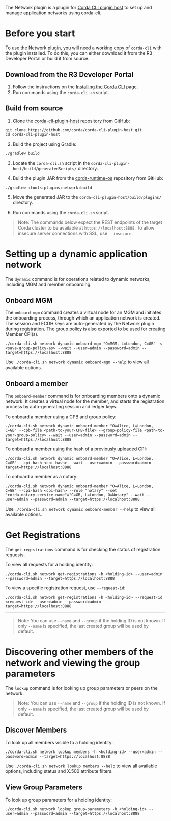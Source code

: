 The Network plugin is a plugin for [Corda CLI plugin host](https://github.com/corda/corda-cli-plugin-host) to set up and manage application networks using corda-cli.

# Before you start

To use the Network plugin, you will need a working copy of `corda-cli` with the plugin installed. To do this, you can either download it from the R3 Developer Portal or build it from source.

## Download from the R3 Developer Portal

1. Follow the instructions on the [Installing the Corda CLI](https://docs.r3.com/en/platform/corda/5.0/deploying-operating/tooling/installing-corda-cli.html) page.
2. Run commands using the `corda-cli.sh` script.

## Build from source

1. Clone the [corda-cli-plugin-host](https://github.com/corda/corda-cli-plugin-host) repository from GitHub:

``` 
git clone https://github.com/corda/corda-cli-plugin-host.git
cd corda-cli-plugin-host
```

2. Build the project using Gradle:
``` 
./gradlew build
```

3. Locate the `corda-cli.sh` script in the `corda-cli-plugin-host/build/generatedScripts/` directory.

4. Build the plugin JAR from the [corda-runtime-os](https://github.com/corda/corda-runtime-os) repository from GitHub:
```
./gradlew :tools:plugins:network:build
```

5. Move the generated JAR to the `corda-cli-plugin-host/build/plugins/` directory.

6. Run commands using the `corda-cli.sh` script.

> Note: The commands below expect the REST endpoints of the target Corda cluster to be available at `https://localhost:8888`. To allow insecure server connections with SSL, use `--insecure`.

# Setting up a dynamic application network

The `dynamic` command is for operations related to dynamic networks, including MGM and member onboarding.

## Onboard MGM

The `onboard-mgm` command creates a virtual node for an MGM and initiates the onboarding process, through which an application network is created. The session and ECDH keys are auto-generated by the Network plugin during registration. The group policy is also exported to be used for creating Member CPI(s).

```
./corda-cli.sh network dynamic onboard-mgm "O=MGM, L=London, C=GB" -s <save-group-policy-as> --wait --user=admin --password=admin --target=https://localhost:8888
```
Use `./corda-cli.sh network dynamic onboard-mgm --help` to view all available options.

## Onboard a member

The `onboard-member` command is for onboarding members onto a dynamic network. It creates a virtual node for the member, and starts the registration process by auto-generating session and ledger keys.

To onboard a member using a CPB and group policy:
```
./corda-cli.sh network dynamic onboard-member "O=Alice, L=London, C=GB" --cpb-file <path-to-your-CPB-file> --group-policy-file <path-to-your-group-policy> --wait --user=admin --password=admin --target=https://localhost:8888
```

To onboard a member using the hash of a previously uploaded CPI:
```
./corda-cli.sh network dynamic onboard-member "O=Alice, L=London, C=GB" --cpi-hash <cpi-hash> --wait --user=admin --password=admin --target=https://localhost:8888
```

To onboard a member as a notary:
```
./corda-cli.sh network dynamic onboard-member "O=Alice, L=London, C=GB" --cpi-hash <cpi-hash> --role "notary" --set "corda.notary.service.name"="C=GB, L=London, O=Notary" --wait --user=admin --password=admin --target=https://localhost:8888
```

Use `./corda-cli.sh network dynamic onboard-member --help` to view all available options.

# Get Registrations

The `get-registrations` command is for checking the status of registration requests.

To view all requests for a holding identity:
```
./corda-cli.sh network get-registrations -h <holding-id> --user=admin --password=admin --target=https://localhost:8888
```

To view a specific registration request, use `--request-id`:
```
./corda-cli.sh network get-registrations -h <holding-id> --request-id <request-id> --user=admin --password=admin --target=https://localhost:8888
```

- - - -  
> Note: You can use `--name` and `--group` if the holding ID is not known. If only `--name` is specified, the last created group will be used by default.

# Discovering other members of the network and viewing the group parameters

The `lookup` command is for looking up group parameters or peers on the network.

> Note: You can use `--name` and `--group` if the holding ID is not known. If only `--name` is specified, the last created group will be used by default.

## Discover Members

To look up all members visible to a holding identity:
```
./corda-cli.sh network lookup members -h <holding-id> --user=admin --password=admin --target=https://localhost:8888
```

Use `./corda-cli.sh network lookup members --help` to view all available options, including status and X.500 attribute filters.

## View Group Parameters

To look up group parameters for a holding identity:
```
./corda-cli.sh network lookup group-parameters -h <holding-id> --user=admin --password=admin --target=https://localhost:8888
```

